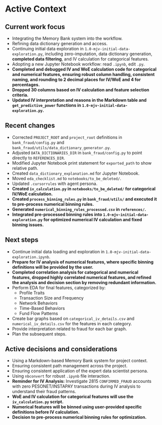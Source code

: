 # Active Context

## Current work focus

*   Integrating the Memory Bank system into the workflow.
*   Refining data dictionary generation and access.
*   Continuing initial data exploration in `1.0-mjv-initial-data-exploration.py`, including zero-imputation, data dictionary generation, **completed data filtering**, and IV calculation for categorical features.
*   Adopting a new Jupyter Notebook workflow: read `.ipynb`, edit `.py`.
*   **Completed and debugged IV and WoE calculation code for categorical and numerical features, ensuring robust column handling, consistent naming, and rounding to 2 decimal places for IV/WoE and 4 for percentages.**
*   **Dropped 30 columns based on IV calculation and feature selection criteria.**
*   **Updated IV interpretation and reasons in the Markdown table and `get_predictive_power` functions in `1.0-mjv-initial-data-exploration.py`.**

## Recent changes

*   Corrected `PROJECT_ROOT` and `project_root` definitions in `bank_fraud/config.py` and `bank_fraud/utils/data_dictionary_generator.py`.
*   Adjusted `DATA_DICTIONARIES_DIR` in `bank_fraud/config.py` to point directly to `REFERENCES_DIR`.
*   Modified Jupyter Notebook print statement for `exported_path` to show relative path.
*   Created `data_dictionary_explanation.md` for Jupyter Notebook.
*   Moved `eda_checklist.md` to `notebooks/to_be_deleted/`.
*   Updated `.cursorrules` with agent persona.
*   **Created `iv_calculation.py` in `notebooks/to_be_deleted/` for categorical IV/WoE calculation.**
*   **Created `process_binning_rules.py` in `bank_fraud/utils/` and executed it to pre-process numerical binning rules.**
*   **Generated `numerical_binning_rules_processed.csv` in `references/`.**
*   **Integrated pre-processed binning rules into `1.0-mjv-initial-data-exploration.py` for optimized numerical IV calculation and fixed binning issues.**

## Next steps

*   Continue initial data loading and exploration in `1.0-mjv-initial-data-exploration.ipynb`.
*   **Prepare for IV analysis of numerical features, where specific binning definitions will be provided by the user.**
*   **Completed correlation analysis for categorical and numerical features, dropped highly correlated numerical features, and refined the analysis and decision section by removing redundant information.**
*   Perform EDA for final features, categorized by:
    *   Profile Traits
    *   Transaction Size and Frequency
    *   Network Behaviors
    *   Time-Based Behaviors
    *   Fund Flow Patterns
*   Create bar graphs based on `categorical_iv_details.csv` and `numerical_iv_details.csv` for the features in each category.
*   Provide interpretation related to fraud for each bar graph.
*   Plan the subsequent steps.

## Active decisions and considerations

*   Using a Markdown-based Memory Bank system for project context.
*   Ensuring consistent path management across the project.
*   Ensuring consistent application of the expert data scientist persona.
*   Using `nbconvert` for robust `.ipynb` file interaction.
*   **Reminder for IV Analysis:** Investigate 2815 `CONFIRMED_FRAUD` accounts with zero PESONET/INSTAPAY transactions during IV analysis to understand their fraud patterns.
*   **WoE and IV calculation for categorical features will use the `iv_calculation.py` script.**
*   **Numerical features will be binned using user-provided specific definitions before IV calculation.**
*   **Decision to pre-process numerical binning rules for optimization.**
